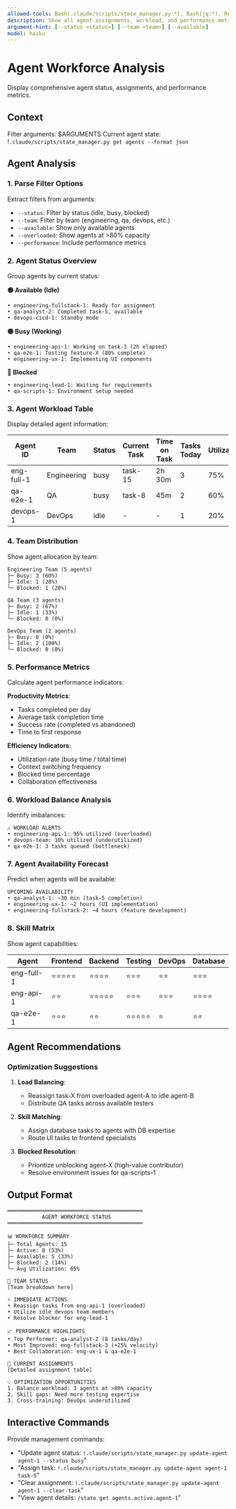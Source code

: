 ```yaml
---
allowed-tools: Bash(.claude/scripts/state_manager.py:*), Bash(jq:*), Read
description: Show all agent assignments, workload, and performance metrics
argument-hint: [--status <status>] [--team <team>] [--available]
model: haiku
---
```


# Agent Workforce Analysis

Display comprehensive agent status, assignments, and performance metrics.

## Context

Filter arguments: $ARGUMENTS
Current agent state: !`.claude/scripts/state_manager.py get agents --format json`

## Agent Analysis

### 1. Parse Filter Options

Extract filters from arguments:
- `--status`: Filter by status (idle, busy, blocked)
- `--team`: Filter by team (engineering, qa, devops, etc.)
- `--available`: Show only available agents
- `--overloaded`: Show agents at >80% capacity
- `--performance`: Include performance metrics

### 2. Agent Status Overview

Group agents by current status:

**🟢 Available (Idle)**
```
• engineering-fullstack-1: Ready for assignment
• qa-analyst-2: Completed task-5, available
• devops-cicd-1: Standby mode
```

**🟡 Busy (Working)**
```
• engineering-api-1: Working on task-3 (2h elapsed)
• qa-e2e-1: Testing feature-X (80% complete)
• engineering-ux-1: Implementing UI components
```

**🔴 Blocked**
```
• engineering-lead-1: Waiting for requirements
• qa-scripts-1: Environment setup needed
```

### 3. Agent Workload Table

Display detailed agent information:

| Agent ID | Team | Status | Current Task | Time on Task | Tasks Today | Utilization |
|----------|------|--------|--------------|--------------|-------------|-------------|
| eng-full-1 | Engineering | busy | task-15 | 2h 30m | 3 | 75% |
| qa-e2e-1 | QA | busy | task-8 | 45m | 2 | 60% |
| devops-1 | DevOps | idle | - | - | 1 | 20% |

### 4. Team Distribution

Show agent allocation by team:

```
Engineering Team (5 agents)
├─ Busy: 3 (60%)
├─ Idle: 1 (20%)
└─ Blocked: 1 (20%)

QA Team (3 agents)
├─ Busy: 2 (67%)
├─ Idle: 1 (33%)
└─ Blocked: 0 (0%)

DevOps Team (2 agents)
├─ Busy: 0 (0%)
├─ Idle: 2 (100%)
└─ Blocked: 0 (0%)
```

### 5. Performance Metrics

Calculate agent performance indicators:

**Productivity Metrics**:
- Tasks completed per day
- Average task completion time
- Success rate (completed vs abandoned)
- Time to first response

**Efficiency Indicators**:
- Utilization rate (busy time / total time)
- Context switching frequency
- Blocked time percentage
- Collaboration effectiveness

### 6. Workload Balance Analysis

Identify imbalances:

```
⚠️ WORKLOAD ALERTS
• engineering-api-1: 95% utilized (overloaded)
• devops-team: 10% utilized (underutilized)
• qa-e2e-1: 3 tasks queued (bottleneck)
```

### 7. Agent Availability Forecast

Predict when agents will be available:

```
UPCOMING AVAILABILITY
• qa-analyst-1: ~30 min (task-5 completion)
• engineering-ux-1: ~2 hours (UI implementation)
• engineering-fullstack-2: ~4 hours (feature development)
```

### 8. Skill Matrix

Show agent capabilities:

| Agent | Frontend | Backend | Testing | DevOps | Database |
|-------|----------|---------|---------|--------|----------|
| eng-full-1 | ⭐⭐⭐⭐⭐ | ⭐⭐⭐⭐ | ⭐⭐⭐ | ⭐⭐ | ⭐⭐⭐ |
| eng-api-1 | ⭐⭐ | ⭐⭐⭐⭐⭐ | ⭐⭐⭐ | ⭐⭐⭐ | ⭐⭐⭐⭐ |
| qa-e2e-1 | ⭐⭐⭐ | ⭐⭐ | ⭐⭐⭐⭐⭐ | ⭐ | ⭐⭐ |

## Agent Recommendations

### Optimization Suggestions

1. **Load Balancing**:
   - Reassign task-X from overloaded agent-A to idle agent-B
   - Distribute QA tasks across available testers

2. **Skill Matching**:
   - Assign database tasks to agents with DB expertise
   - Route UI tasks to frontend specialists

3. **Blocked Resolution**:
   - Prioritize unblocking agent-X (high-value contributor)
   - Resolve environment issues for qa-scripts-1

## Output Format

```
═══════════════════════════════════════════
           AGENT WORKFORCE STATUS
═══════════════════════════════════════════

📊 WORKFORCE SUMMARY
├─ Total Agents: 15
├─ Active: 8 (53%)
├─ Available: 5 (33%)
├─ Blocked: 2 (14%)
└─ Avg Utilization: 65%

👥 TEAM STATUS
[Team breakdown here]

⚡ IMMEDIATE ACTIONS
• Reassign tasks from eng-api-1 (overloaded)
• Utilize idle devops team members
• Resolve blocker for eng-lead-1

📈 PERFORMANCE HIGHLIGHTS
• Top Performer: qa-analyst-2 (8 tasks/day)
• Most Improved: eng-fullstack-3 (+25% velocity)
• Best Collaboration: eng-ux-1 & qa-e2e-1

🔄 CURRENT ASSIGNMENTS
[Detailed assignment table]

💡 OPTIMIZATION OPPORTUNITIES
1. Balance workload: 3 agents at >80% capacity
2. Skill gaps: Need more testing expertise
3. Cross-training: DevOps underutilized
```

## Interactive Commands

Provide management commands:
- "Update agent status: `!.claude/scripts/state_manager.py update-agent agent-1 --status busy`"
- "Assign task: `!.claude/scripts/state_manager.py update-agent agent-1 task-5`"
- "Clear assignment: `!.claude/scripts/state_manager.py update-agent agent-1 --clear-task`"
- "View agent details: `/state get agents.active.agent-1`"